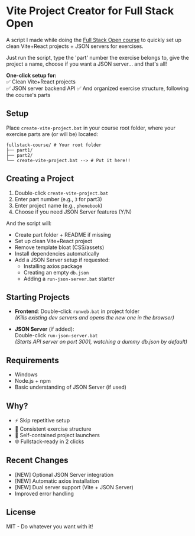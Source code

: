 # Vite Project Creator for Full Stack Open

A script I made while doing the [Full Stack Open course](https://fullstackopen.com/) to quickly set up clean Vite+React projects + JSON servers for exercises.

Just run the script, type the 'part' number the exercise belongs to, give the project a name, choose if you want a JSON server… and that's all!

**One-click setup for:**  
✅ Clean Vite+React projects  
✅ JSON server backend API
✅ And organized exercise structure, following the course's parts

## Setup

Place `create-vite-project.bat` in your course root folder, where your exercise parts are (or will be) located:

```plaintext
fullstack-course/ # Your root folder
├── part1/
├── part2/
└── create-vite-project.bat --> # Put it here!!
```

##  Creating a Project

1. Double-click `create-vite-project.bat`
2. Enter part number (e.g., `3` for part3)
3. Enter project name (e.g., `phonebook`)
4. Choose if you need JSON Server features (Y/N)

And the script will:
- Create part folder + README if missing
- Set up clean Vite+React project
- Remove template bloat (CSS/assets)
- Install dependencies automatically
- Add a JSON Server setup if requested:
  - Installing axios package
  - Creating an empty `db.json`
  - Adding a `run-json-server.bat` starter

## Starting Projects

- **Frontend**: Double-click `runweb.bat` in project folder  
  *(Kills existing dev servers and opens the new one in the browser)*

- **JSON Server** (if added):  
  Double-click `run-json-server.bat`  
  *(Starts API server on port 3001, watching a dummy db.json by default)*

## Requirements

- Windows
- Node.js + npm
- Basic understanding of JSON Server (if used)

## Why?

- ⚡ Skip repetitive setup
- 🧩 Consistent exercise structure
- 🚦 Self-contained project launchers
- 🌐 Fullstack-ready in 2 clicks

## Recent Changes

- [NEW] Optional JSON Server integration
- [NEW] Automatic axios installation
- [NEW] Dual server support (Vite + JSON Server)
- Improved error handling

## License

MIT - Do whatever you want with it!
